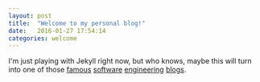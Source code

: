 ```yaml
---
layout: post
title:  "Welcome to my personal blog!"
date:   2016-01-27 17:54:14
categories: welcome
---
```

I'm just playing with Jekyll right now, but who knows, maybe this will turn into one of those [famous][1] [software][2] [engineering][3] [blogs][4].

[1]: http://www.joelonsoftware.com/
[2]: http://blog.codinghorror.com/
[3]: http://www.paulgraham.com/articles.html
[4]: http://martinfowler.com/bliki/